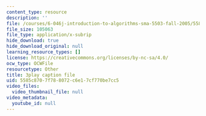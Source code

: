 ```yaml
---
content_type: resource
description: ''
file: /courses/6-046j-introduction-to-algorithms-sma-5503-fall-2005/5585c8707f788072c6e17cf770be7cc5_kBwUoWpeH_Q.srt
file_size: 105063
file_type: application/x-subrip
hide_download: true
hide_download_original: null
learning_resource_types: []
license: https://creativecommons.org/licenses/by-nc-sa/4.0/
ocw_type: OCWFile
resourcetype: Other
title: 3play caption file
uid: 5585c870-7f78-8072-c6e1-7cf770be7cc5
video_files:
  video_thumbnail_file: null
video_metadata:
  youtube_id: null
---
```

